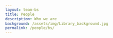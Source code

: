 ```yaml
---
layout: team-bs
title: People
description: Who we are
background: /assets/img/Library_background.jpg
permalink: /people/bs/
---
```


